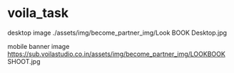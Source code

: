 # voila_task
desktop image
./assets/img/become_partner_img/Look BOOK Desktop.jpg

mobile banner image
https://sub.voilastudio.co.in/assets/img/become_partner_img/LOOKBOOK SHOOT.jpg